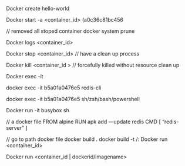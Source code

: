 Docker create hello-world

Docker start -a <container_id> (a0c36c81bc456

// removed all stoped container
docker system prune

Docker logs <container_id>

Docker stop <container_id> // have a clean up process

Docker kill <container_id > // forcefully killed without resource clean up

Docker exec -it <container-id> <command>

docker exec -it b5a01a0476e5 redis-cli

docker exec -it b5a01a0476e5 sh/zsh/bash/powershell

Docker run -it busybox sh

// a docker file
FROM alpine
RUN apk add —update redis
CMD [ “redis-server” ]

// go to path docker file
docker build .
docker build -t <dockerid>/<imagename>:<version>
Docker run <container_id>

Docker run <container_id | dockerid/imagename>
